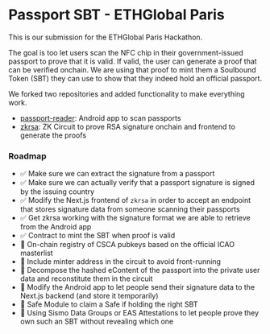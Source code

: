 # Passport SBT - ETHGlobal Paris

This is our submission for the ETHGlobal Paris Hackathon.

The goal is too let users scan the NFC chip in their government-issued passport to prove that
it is valid. If valid, the user can generate a proof that can be verified onchain. We are using
that proof to mint them a Soulbound Token (SBT) they can use to show that they indeed hold
an official passport.

We forked two repositories and added functionality to make everything work.

- [passport-reader](https://github.com/tananaev/passport-reader/tree/master): Android app to scan passports
- [zkrsa](https://github.com/dmpierre/zkrsa/tree/main): ZK Circuit to prove RSA signature onchain and frontend to generate the proofs

### Roadmap

- ✅ Make sure we can extract the signature from a passport
- ✅ Make sure we can actually verify that a passport signature is signed by the issuing country
- ✅ Modify the Next.js frontend of `zkrsa` in order to accept an endpoint that stores signature data from someone scanning their passports
- ✅ Get zkrsa working with the signature format we are able to retrieve from the Android app
- ✅ Contract to mint the SBT when proof is valid
- 🚧 On-chain registry of CSCA pubkeys based on the official ICAO masterlist
- 🚧 Include minter address in the circuit to avoid front-running
- 🚧 Decompose the hashed eContent of the passport into the private user data and reconstitute them in the circuit
- 🚧 Modify the Android app to let people send their signature data to the Next.js backend (and store it temporarily)
- 🚧 Safe Module to claim a Safe if holding the right SBT
- 🚧 Using Sismo Data Groups or EAS Attestations to let people prove they own such an SBT without revealing which one
